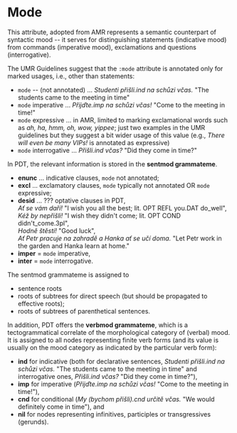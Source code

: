 # Mode

This attribute, adopted from AMR  represents a semantic counterpart of syntactic mood -- it serves for distinguishing statements (indicative mood) from commands (imperative mood), exclamations and questions (interrogative).

The UMR Guidelines suggest that the `:mode` attribute is annotated only for marked usages, i.e., other than statements:
- `mode` -- (not annotated) ... _Studenti přišli.ind na schůzi včas._ "The students came to the meeting in time"
- `mode` imperative ... _Přijďte.imp na schůzi včas!_ "Come to the meeting in time!"
- `mode` expressive ... in AMR, limited to marking exclamational words such as _ah, ha, hmm, oh, wow, yippee_; just two examples in the UMR guidelines but they suggest a bit wider usage of this value (e.g., _There will even be many VIPs!_ is annotated as expressive)
- `mode` interrogative ... _Přišli.ind včas?_ "Did they come in time?"



In PDT, the relevant information is stored in the **sentmod grammateme**.
- **enunc** ... indicative clauses, `mode` not annotated;
- **excl** ... exclamatory clauses, `mode` typically not annotated OR `mode` expressive;
- **desid** ... ??? optative clauses in PDT,   
 _Ať se vám daří!_ "I wish you all the best; lit. OPT REFL you.DAT do_well",  
 _Kéž by nepřišli!_ "I wish they didn't come; lit. OPT COND didn't_come.3pl",  
 _Hodně štěstí!_ "Good luck",   
 _Ať Petr pracuje na zahradě a Hanka ať se učí doma._ "Let Petr work in the garden and Hanka learn at home."
- **imper** = `mode` imperative,
- **inter** = `mode` interrogative.  

The sentmod grammateme is assigned to 
- sentence roots 
- roots of subtrees for direct speech (but should be propagated to effective roots);
- roots of subtrees of parenthetical sentences. 


In addition, PDT offers the **verbmod grammateme**, which is a tectogrammatical correlate of the morphological category of (verbal) mood.
It is assigned to all nodes representing finite verb forms (and its value is  usually on the mood category as indicated by the particular verb form): 
- **ind** for indicative (both for declarative sentences, _Studenti přišli.ind na schůzi včas._ "The students came to the meeting in time" and interrogative ones,  _Přišli.ind včas?_ "Did they come in time?"), 
- **imp** for imperative (_Přijďte.imp na schůzi včas!_ "Come to the meeting in time!"),  
- **cnd** for conditional (_My (bychom přišli).cnd určitě včas._ "We would definitely come in time"), and 
- **nil** for nodes representing infinitives, participles or transgressives (gerunds).